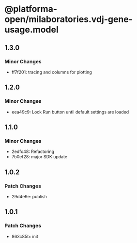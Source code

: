# @platforma-open/milaboratories.vdj-gene-usage.model

## 1.3.0

### Minor Changes

- ff7f201: tracing and columns for plotting

## 1.2.0

### Minor Changes

- eea49c9: Lock Run button until default settings are loaded

## 1.1.0

### Minor Changes

- 2edfc48: Refactoring
- 7b0ef28: major SDK update

## 1.0.2

### Patch Changes

- 29d4e9e: publish

## 1.0.1

### Patch Changes

- 863c85b: init

